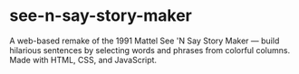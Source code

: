 # see-n-say-story-maker
A web-based remake of the 1991 Mattel See 'N Say Story Maker — build hilarious sentences by selecting words and phrases from colorful columns. Made with HTML, CSS, and JavaScript.
